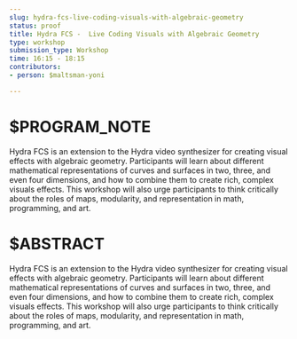```yaml
---
slug: hydra-fcs-live-coding-visuals-with-algebraic-geometry
status: proof
title: Hydra FCS -  Live Coding Visuals with Algebraic Geometry
type: workshop
submission_type: Workshop
time: 16:15 - 18:15
contributors:
- person: $maltsman-yoni

---
```


# $PROGRAM_NOTE

Hydra FCS is an extension to the Hydra video synthesizer for creating visual effects
with algebraic geometry. Participants will learn about different mathematical
representations of curves and surfaces in two, three, and even four dimensions, and
how to combine them to create rich, complex visuals effects. This workshop will also
urge participants to think critically about the roles of maps, modularity, and
representation in math, programming, and art.

# $ABSTRACT

Hydra FCS is an extension to the Hydra video synthesizer for creating visual effects with algebraic geometry. Participants will learn about different mathematical representations of curves and surfaces in two, three, and even four dimensions, and how to combine them to create rich, complex visuals effects. This workshop will also urge participants to think critically about the roles of maps, modularity, and representation in math, programming, and art.

